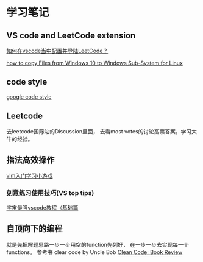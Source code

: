 # 学习笔记

## VS code and LeetCode extension
[如何在vscode当中配置并登陆LeetCode？](https://zhuanlan.zhihu.com/p/119999079)

[how to copy Files from Windows 10 to Windows Sub-System for Linux](https://ridicurious.com/2018/10/18/2-ways-to-copy-files-from-windows-10-to-windows-sub-system-for-linux/)

## code style
[google code style](https://google.github.io/styleguide/cppguide.html)

## Leetcode
去leetcode国际站的Discussion里面， 去看most votes的讨论高票答案，学习大牛的经验。

## 指法高效操作
[vim入门学习小游戏](https://vim-adventures.com/)

### 刻意练习使用技巧(VS top tips)
[宇宙最强vscode教程（基础篇](https://segmentfault.com/a/1190000017949680)

## 自顶向下的编程
就是先把解题思路一步一步用空的function先列好， 在一步一步去实现每一个functions。
参考书 clear code by Uncle Bob
[Clean Code: Book Review](https://markhneedham.com/blog/2008/09/15/clean-code-book-review/)


